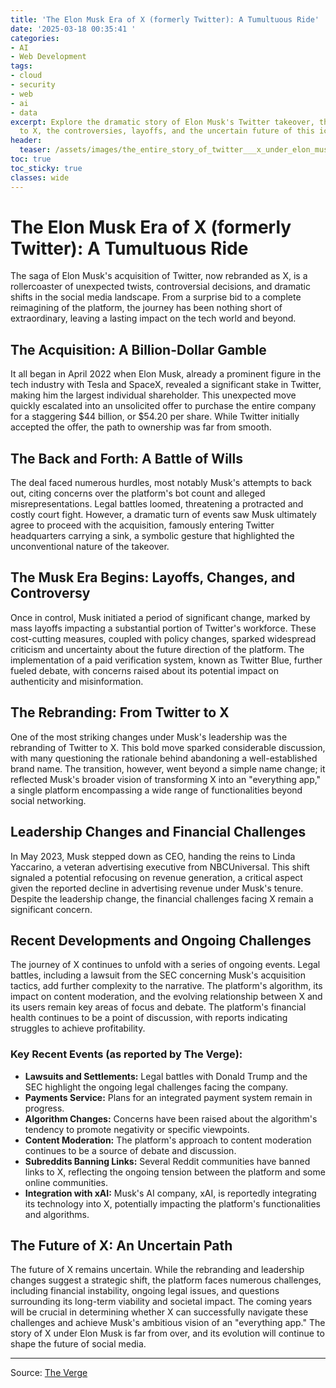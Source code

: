 ```yaml
---
title: 'The Elon Musk Era of X (formerly Twitter): A Tumultuous Ride'
date: '2025-03-18 00:35:41 '
categories:
- AI
- Web Development
tags:
- cloud
- security
- web
- ai
- data
excerpt: Explore the dramatic story of Elon Musk's Twitter takeover, the rebranding
  to X, the controversies, layoffs, and the uncertain future of this iconic platform.
header:
  teaser: /assets/images/the_entire_story_of_twitter___x_under_elon_musk_20250318003538.jpg
toc: true
toc_sticky: true
classes: wide
---
```


# The Elon Musk Era of X (formerly Twitter): A Tumultuous Ride

The saga of Elon Musk's acquisition of Twitter, now rebranded as X, is a rollercoaster of unexpected twists, controversial decisions, and dramatic shifts in the social media landscape. From a surprise bid to a complete reimagining of the platform, the journey has been nothing short of extraordinary, leaving a lasting impact on the tech world and beyond.

## The Acquisition: A Billion-Dollar Gamble

It all began in April 2022 when Elon Musk, already a prominent figure in the tech industry with Tesla and SpaceX, revealed a significant stake in Twitter, making him the largest individual shareholder. This unexpected move quickly escalated into an unsolicited offer to purchase the entire company for a staggering $44 billion, or $54.20 per share.  While Twitter initially accepted the offer, the path to ownership was far from smooth.

## The Back and Forth: A Battle of Wills

The deal faced numerous hurdles, most notably Musk's attempts to back out, citing concerns over the platform's bot count and alleged misrepresentations.  Legal battles loomed, threatening a protracted and costly court fight.  However, a dramatic turn of events saw Musk ultimately agree to proceed with the acquisition, famously entering Twitter headquarters carrying a sink, a symbolic gesture that highlighted the unconventional nature of the takeover.

## The Musk Era Begins: Layoffs, Changes, and Controversy

Once in control, Musk initiated a period of significant change, marked by mass layoffs impacting a substantial portion of Twitter's workforce.  These cost-cutting measures, coupled with policy changes, sparked widespread criticism and uncertainty about the future direction of the platform.  The implementation of a paid verification system, known as Twitter Blue, further fueled debate, with concerns raised about its potential impact on authenticity and misinformation.

## The Rebranding: From Twitter to X

One of the most striking changes under Musk's leadership was the rebranding of Twitter to X.  This bold move sparked considerable discussion, with many questioning the rationale behind abandoning a well-established brand name. The transition, however, went beyond a simple name change; it reflected Musk's broader vision of transforming X into an "everything app," a single platform encompassing a wide range of functionalities beyond social networking.

## Leadership Changes and Financial Challenges

In May 2023, Musk stepped down as CEO, handing the reins to Linda Yaccarino, a veteran advertising executive from NBCUniversal. This shift signaled a potential refocusing on revenue generation, a critical aspect given the reported decline in advertising revenue under Musk's tenure.  Despite the leadership change, the financial challenges facing X remain a significant concern.

## Recent Developments and Ongoing Challenges

The journey of X continues to unfold with a series of ongoing events.  Legal battles, including a lawsuit from the SEC concerning Musk's acquisition tactics, add further complexity to the narrative.  The platform's algorithm, its impact on content moderation, and the evolving relationship between X and its users remain key areas of focus and debate.  The platform's financial health continues to be a point of discussion, with reports indicating struggles to achieve profitability.

### Key Recent Events (as reported by The Verge):

*   **Lawsuits and Settlements:**  Legal battles with Donald Trump and the SEC highlight the ongoing legal challenges facing the company.
*   **Payments Service:**  Plans for an integrated payment system remain in progress.
*   **Algorithm Changes:**  Concerns have been raised about the algorithm's tendency to promote negativity or specific viewpoints.
*   **Content Moderation:**  The platform's approach to content moderation continues to be a source of debate and discussion.
*   **Subreddits Banning Links:**  Several Reddit communities have banned links to X, reflecting the ongoing tension between the platform and some online communities.
*   **Integration with xAI:**  Musk's AI company, xAI, is reportedly integrating its technology into X, potentially impacting the platform's functionalities and algorithms.

## The Future of X: An Uncertain Path

The future of X remains uncertain. While the rebranding and leadership changes suggest a strategic shift, the platform faces numerous challenges, including financial instability, ongoing legal issues, and questions surrounding its long-term viability and societal impact.  The coming years will be crucial in determining whether X can successfully navigate these challenges and achieve Musk's ambitious vision of an "everything app."  The story of X under Elon Musk is far from over, and its evolution will continue to shape the future of social media.


---

Source: [The Verge](https://www.theverge.com/2022/4/11/23019836/elon-musk-twitter-board-of-directors-news-updates)